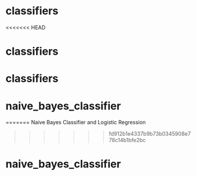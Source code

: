 # classifiers
<<<<<<< HEAD
# classifiers
# classifiers
# naive_bayes_classifier
=======
Naive Bayes Classifier and Logistic Regression
>>>>>>> fd912b1e4337b9b73b0345908e778c14b1bfe2bc
# naive_bayes_classifier
